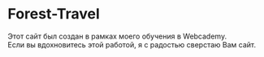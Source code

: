# Forest-Travel
Этот сайт был создан в рамках моего обучения в Webcademy.
<br> Если вы вдохновитесь этой работой, я с радостью сверстаю Вам сайт.
